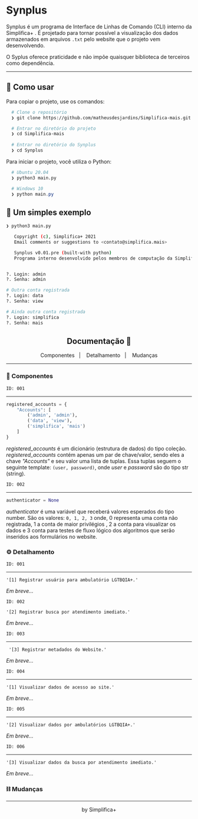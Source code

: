 <h1>
  Synplus
</h1>

Synplus é um programa de Interface de Linhas de Comando (CLI) interno da Simplifica+ . É projetado para tornar possível a visualização dos dados armazenados em arquivos `.txt`   pelo website que o projeto vem desenvolvendo. 

O Syplus oferece praticidade e não impõe quaisquer biblioteca de terceiros como dependência. 



---



## 🧩 Como usar

Para copiar o projeto, use os comandos:

```bash
  # Clone o repositório
  ❯ git clone https://github.com/matheusdesjardins/Simplifica-mais.git

  # Entrar no diretório do projeto
  ❯ cd Simplifica-mais
  
  # Entrar no diretório do Synplus
  ❯ cd Synplus
```

Para iniciar o projeto, você utiliza o Python:

```bash
  # Ubuntu 20.04
  ❯ python3 main.py
```

```powershell
  # Windows 10
  ❯ python main.py
```



## 🧪 Um simples exemplo

```bash 
❯ python3 main.py

   Copyright (c), Simplifica+ 2021
   Email comments or suggestions to <contato@simplifica.mais>

   Synplus v0.01.pre (built-with python)
   Programa interno desenvolvido pelos membros de computação da Simplifica+


?. Login: admin
?. Senha: admin
```

```bash 
# Outra conta registrada
?. Login: data
?. Senha: view
```

```bash 
# Ainda outra conta registrada
?. Login: simplifica
?. Senha: mais
```



<h2 align="center">
  Documentação 📖
</h2>

<p align="center">
  <span>Componentes</span>&nbsp;&nbsp;&nbsp;|&nbsp;&nbsp;&nbsp;
  <span>Detalhamento</span>&nbsp;&nbsp;&nbsp;|&nbsp;&nbsp;&nbsp;
  <span>Mudanças</span>
</p>


---



### 🧱 Componentes

`ID: 001` 

---

```python
registered_accounts = {
    "Accounts": [
        ('admin', 'admin'), 
        ('data', 'view'),
        ('simplifica', 'mais')
    ]
}
```

_registered_accounts_ é um dicionário (estrutura de dados) do tipo coleção.  _registered_accounts_ contém apenas um par de chave/valor, sendo eles a chave _"Accounts"_ e seu valor uma lista de tuplas. Essa tuplas seguem o seguinte template: `(user, password)`, onde _user_ e _password_ são do tipo str (string).

`ID: 002` 

---

```python
authenticator = None
```

_authenticator_ é uma variável que receberá valores esperados do tipo number. São os valores: `0, 1, 2, 3` onde, 0 representa uma conta não registrada, 1 a conta de maior privilégios , 2 a conta para visualizar os dados e 3 conta para testes de fluxo lógico dos algoritmos que serão inseridos aos formulários no website.

### ⚙️ Detalhamento

`ID: 001` 

---

```
'[1] Registrar usuário para ambulatório LGTBQIA+.'
```

_Em breve..._

`ID: 002` 

```
'[2] Registrar busca por atendimento imediato.'
```

_Em breve..._

`ID: 003` 

---

```
 '[3] Registrar metadados do Website.'
```

_Em breve..._

`ID: 004` 

---

```
'[1] Visualizar dados de acesso ao site.'
```

_Em breve..._

`ID: 005` 

---

``` 
'[2] Visualizar dados por ambulatórios LGTBQIA+.'
```

_Em breve..._

`ID: 006` 

---

```
'[3] Visualizar dados da busca por atendimento imediato.'
```

_Em breve..._

### ⛓️ Mudanças



---



<p align="center">by Simplifica+</p>

